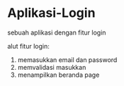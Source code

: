 # Aplikasi-Login
sebuah aplikasi dengan fitur login

alut fitur login:
1. memasukkan email dan password
2. memvalidasi masukkan
3. menampilkan beranda page
